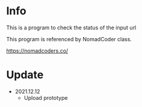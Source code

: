# Info
This is a program to check the status of the input url

This program is referenced by NomadCoder class.

https://nomadcoders.co/


# Update

- 2021.12.12
  - Upload prototype


